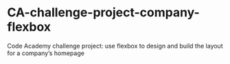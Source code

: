 # CA-challenge-project-company-flexbox
Code Academy challenge project: use flexbox to design and build the layout for a company’s homepage
